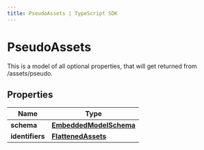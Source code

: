 ```yaml
---
title: PseudoAssets | TypeScript SDK
---
```



# PseudoAssets

This is a model of all optional properties, that will get returned from /assets/pseudo.

## Properties

Name | Type
------------ | -------------
**schema** | [**EmbeddedModelSchema**](EmbeddedModelSchema)
**identifiers** | [**FlattenedAssets**](FlattenedAssets)


